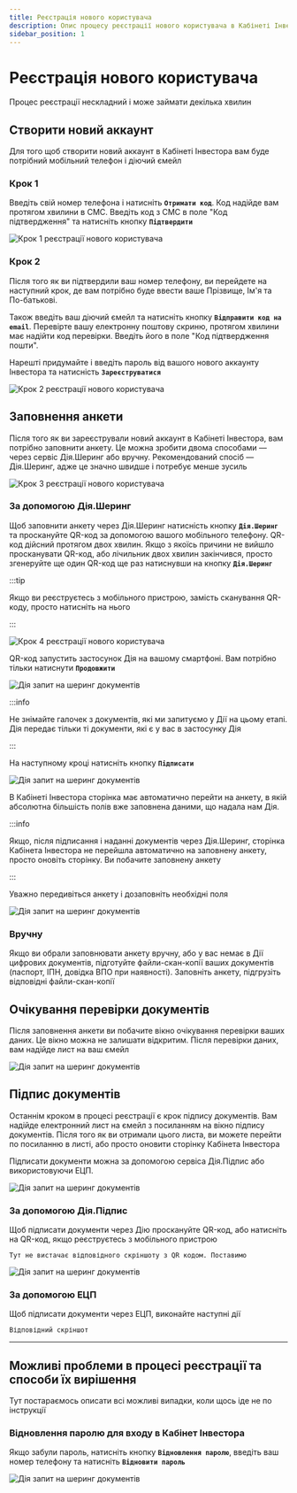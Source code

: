 ```yaml
---
title: Реєстрація нового користувача
description: Опис процесу реєстрації нового користувача в Кабінеті Інвестора
sidebar_position: 1
---
```


# Реєстрація нового користувача

Процес реєстрації нескладний і може займати декілька хвилин

## Створити новий аккаунт

Для того щоб створити новий аккаунт в Кабінеті Інвестора вам буде потрібний мобільний телефон і діючий ємейл

### Крок 1

Введіть свій номер телефона і натисніть **`Отримати код`**. Код надійде вам протягом хвилини в СМС. Введіть код з СМС в поле "Код підтвердження" та натисніть кнопку **`Підтвердити`**

<img 
  src="/img/registration-step-1.png" 
  alt="Крок 1 реєстрації нового користувача" 
  className="img-preview" 
/>

### Крок 2

Після того як ви підтвердили ваш номер телефону, ви перейдете на наступний крок, де вам потрібно буде ввести ваше Прізвище, Ім'я та По-батькові.

Також введіть ваш діючий ємейл та натисніть кнопку **`Відправити код на email`**. Перевірте вашу електронну поштову скриню, протягом хвилини має надійти код перевірки. Введіть його в поле "Код підтвердження пошти".

Нарешті придумайте і введіть пароль від вашого нового аккаунту Інвестора та натисність **`Зареєструватися`**

<img 
  src="/img/registration-step-2.png" 
  alt="Крок 2 реєстрації нового користувача" 
  className="img-preview" 
/>

## Заповнення анкети

Після того як ви зареєстрували новий аккаунт в Кабінеті Інвестора, вам потрібно заповнити анкету. Це можна зробити двома способами — через сервіс Дія.Шеринг або вручну. Рекомендований спосіб — Дія.Шеринг, адже це значно швидше і потребує менше зусиль

<img 
  src="/img/registration-step-3.png" 
  alt="Крок 3 реєстрації нового користувача" 
  className="img-preview" 
/>

### За допомогою Дія.Шеринг

Щоб заповнити анкету через Дія.Шеринг натисність кнопку **`Дія.Шеринг`** та проскануйте QR-код за допомогою вашого мобільного телефону. QR-код дійсний протягом двох хвилин. Якщо з якоїсь причини не вийшло просканувати QR-код, або лічильник двох хвилин закінчився, просто згенеруйте ще один QR-код ще раз натиснувши на кнопку **`Дія.Шеринг`**

:::tip

Якщо ви реєструєтесь з мобільного пристрою, замість сканування QR-коду, просто натисніть на нього

:::

<img 
  src="/img/registration-step-4.png" 
  alt="Крок 4 реєстрації нового користувача" 
  className="img-preview" 
/>

QR-код запустить застосунок Дія на вашому смартфоні. Вам потрібно тільки натиснути **`Продовжити`**

<img 
  src="/img/diia-sharing-1.jpg" 
  alt="Дія запит на шеринг документів" 
  className="img-preview" 
/>

:::info

Не знімайте галочек з документів, які ми запитуємо у Дії на цьому етапі. Дія передає тільки ті документи, які є у вас в застосунку Дія

:::

На наступному кроці натисніть кнопку **`Підписати`**

<img 
  src="/img/diia-sharing-2.jpg" 
  alt="Дія запит на шеринг документів" 
  className="img-preview" 
/>

В Кабінеті Інвестора сторінка має автоматично перейти на анкету, в якій абсолютна більшість полів вже заповнена даними, що надала нам Дія.

:::info

Якщо, після підписання і наданні документів через Дія.Шеринг, сторінка Кабінета Інвестора не перейшла автоматично на заповнену анкету, просто оновіть сторінку. Ви побачите заповнену анкету

:::

Уважно передивіться анкету і дозаповніть необхідні поля

<img 
  src="/img/Questionaire-diia.png" 
  alt="Дія запит на шеринг документів" 
  className="img-preview" 
/>

### Вручну

Якщо ви обрали заповнювати анкету вручну, або у вас немає в Дії цифрових документів, підготуйте файли-скан-копії ваших документів (паспорт, ІПН, довідка ВПО при наявності). Заповніть анкету, підгрузіть відповідні файли-скан-копії

## Очікування перевірки документів

Після заповнення анкети ви побачите вікно очікування перевірки ваших даних. Це вікно можна не залишати відкритим. Після перевірки даних, вам надійде лист на ваш ємейл

<img 
  src="/img/Questionaire-result.png" 
  alt="Дія запит на шеринг документів" 
  className="img-preview" 
/>

## Підпис документів

Останнім кроком в процесі реєстрації є крок підпису документів. Вам надійде електронний лист на ємейл з посиланням на вікно підпису документів. Після того як ви отримали цього листа, ви можете перейти по посиланню в листі, або просто оновити сторінку Кабінета Інвестора

Підписати документи можна за допомогою сервіса Дія.Підпис або використовуючи ЕЦП.

<img 
  src="/img/sign-docs.png" 
  alt="Дія запит на шеринг документів" 
  className="img-preview" 
/>

### За допомогою Дія.Підпис

Щоб підписати документи через Дію проскануйте QR-код, або натисніть на QR-код, якщо реєструєтесь з мобільного пристрою

```
Тут не вистачає відповідного скріншоту з QR кодом. Поставимо
```

<img 
  src="/img/diia-pidpys.jpg" 
  alt="Дія запит на шеринг документів" 
  className="img-preview" 
/>

### За допомогою ЕЦП

Щоб підписати документи через ЕЦП, виконайте наступні дії

```
Відповідний скріншот
```

---

## Можливі проблеми в процесі реєстрації та способи їх вирішення

Тут постараємось описати всі можливі випадки, коли щось іде не по інструкції

### Відновлення паролю для входу в Кабінет Інвестора

Якщо забули пароль, натисніть кнопку **`Відновлення паролю`**, введіть ваш номер телефону та натисніть **`Відновити пароль`**

<img 
  src="/img/password-reset.png" 
  alt="Дія запит на шеринг документів" 
  className="img-preview" 
/>
